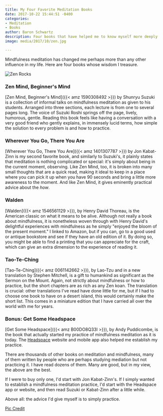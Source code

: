 ```yaml
---
title: My Four Favorite Meditation Books
date: 2017-10-22 15:44:51 -0400
categories:
- Meditation
- Books
author: Baron Schwartz
description: Four books that have helped me to know myself more deeply.
image: media/2017/10/zen.jpg

---
```

Mindfulness meditation has changed me perhaps more than any other influence in
my life. Here are four books whose wisdom I treasure.

![Zen Rocks](/media/2017/10/zen.jpg)

<!--more-->

### Zen Mind, Beginner's Mind

[Zen Mind, Beginner's Mind]({{< amz 1590308492 >}}) by Shunryu Suzuki is a collection of informal talks on mindfulness meditation as given to his students. Arranged into three sections, each lecture is from one to several pages long. The voice of Suzuki Roshi springs off the page, lively, humorous, gentle. Reading this book feels like having a conversation with a very good friend who gently explains, in immensely lucid terms, how simple the solution to every problem is and how to practice.

### Wherever You Go, There You Are

[Wherever You Go, There You Are]({{< amz 1401307787 >}})
by Jon Kabat-Zinn is my second favorite book, and similarly to Suzuki's, it
plainly states that meditation is nothing complicated or special: it's simply
about being in the current moment, observing. Like Zen Mind, too, it is broken
into many small thoughts that are a quick read, making it ideal to keep in a
place where you can pick it up when you have 90 seconds and bring a little more
awareness to the moment. And like Zen Mind, it gives eminently practical advice
about the *how*.

### Walden

[Walden]({{< amz 1546561129 >}}), by
Henry David Thoreau, is the American classic on what it means to be alive.
Although not really a book about mindfulness, it is nonetheless woven through
with Henry David's delightful experiences with mindfulness as he simply "enjoyed
the bloom of the present moment." I linked to Amazon, but if you can, go to a
good used or antique bookstore and see if they have an old edition of it. By
doing so, you might be able to find a printing that you can appreciate for the
craft, which can give an extra dimension to the experience of reading it.

### Tao-Te-Ching

[Tao-Te-Ching]({{< amz 0061142662 >}}), by
Lao-Tzu and in a new translation by Stephen Mitchell, is a gift to humankind as significant
as the Sermon on the Mount. Again, not strictly about mindfulness or
how to practice, but the short chapters are as rich as any Zen koan. The
translation is crucial: other translations I've read have done little for me,
but if I had to choose one book to have on a desert island, this would certainly
make the short list. This comes in a miniature edition that I have carried all
over the world with me for years.

### Bonus: Get Some Headspace

[Get Some
Headspace]({{< amz B00DO8Q33I >}}),
by Andy Puddicombe, is the book that actually started my practice of mindfulness
meditation as it is today. The [Headspace](https://www.headspace.com/) website
and mobile app also helped me establish my practice.

There are thousands of other books on meditation and mindfulness, many of them
written by people who are perhaps studying mediation but not practicing it. I
have read dozens of them. Many are good, but in my view, the above are the best.

If I were to buy only one, I'd start with Jon Kabat-Zinn's. If I simply wanted
to establish a mindfulness meditation practice, I'd start with the Headspace app
or website, and then read Suzuki or Kabat-Zinn after a little while.

Above all: the advice I'd give myself is to simply practice.

[Pic Credit](https://pixabay.com/en/zen-garden-meditation-monk-stones-2040340/)
